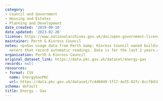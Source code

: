 ```yaml
---
category:
- Council and Government
- Housing and Estates
- Planning and Development
date_created: '2019-09-10'
date_updated: '2023-02-26'
license: https://www.nationalarchives.gov.uk/doc/open-government-licence/version/3/
maintainer: Perth & Kinross Council
notes: <p>Gas usage data from Perth &amp; Kinross Council owned buildings fitted with
  meters that record automatic readings. Data is for the last 2 years.</p>
organization: Perth & Kinross Council
original_dataset_link: https://data.pkc.gov.uk/dataset/energy-gas
records: null
resources:
- format: CSV
  name: EnergyGasPKC
  url: https://data.pkc.gov.uk/dataset/fc4db049-1f17-4e35-82fc-8ccf8d101ec1/resource/9b1271cf-5b26-4b29-9468-efb22cbf1256/download/energygas.csv
schema: default
title: Energy - Gas
---
```

